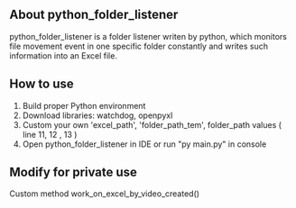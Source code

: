 ## About python_folder_listener

python_folder_listener is a folder listener writen by python, which monitors file movement event in one specific folder constantly and writes such information into an Excel file.

## How to use

1. Build proper Python environment
2. Download libraries: watchdog, openpyxl
3. Custom your own 'excel_path', 'folder_path_tem', folder_path values ( line 11, 12 , 13 )
4. Open python_folder_listener in IDE or run "py main.py" in console

## Modify for private use

Custom method work_on_excel_by_video_created() 
